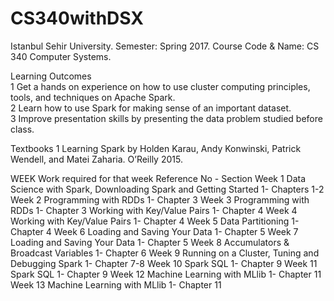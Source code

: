 # CS340withDSX

Istanbul Sehir University. 
Semester: Spring 2017. 
Course Code &amp; Name: CS 340 Computer Systems. 

Learning Outcomes	
  1	Get a hands on experience on how to use cluster computing principles, tools, and techniques on Apache Spark.	
	2	Learn how to use Spark for making sense of an important dataset.	
	3	Improve presentation skills by presenting the data problem studied before class.	
 
Textbooks	1	Learning Spark by Holden Karau, Andy Konwinski, Patrick Wendell, and Matei Zaharia. O’Reilly 2015.	

WEEK	  Work required for that week	Reference                           No - Section
Week 1	Data Science with Spark, Downloading Spark and Getting Started	1- Chapters 1-2
Week 2	Programming with RDDs	                                          1- Chapter 3
Week 3	Programming with RDDs	                                          1- Chapter 3
	      Working with Key/Value Pairs	                                  1- Chapter 4
Week 4	Working with Key/Value Pairs	                                  1- Chapter 4
Week 5	Data Partitioning	                                              1- Chapter 4
Week 6	Loading and Saving Your Data	                                  1- Chapter 5
Week 7	Loading and Saving Your Data	                                  1- Chapter 5
Week 8	Accumulators & Broadcast Variables	                            1- Chapter 6
Week 9	Running on a Cluster, Tuning and Debugging Spark	              1- Chapter 7-8
Week 10	Spark SQL	                                                      1- Chapter 9
Week 11	Spark SQL	                                                      1- Chapter 9
Week 12	Machine Learning with MLlib	                                    1- Chapter 11
Week 13	Machine Learning with MLlib	                                    1- Chapter 11
